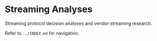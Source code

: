 # Streaming Analyses

Streaming protocol decision analyses and vendor streaming research.

Refer to `../INDEX.md` for navigation.

